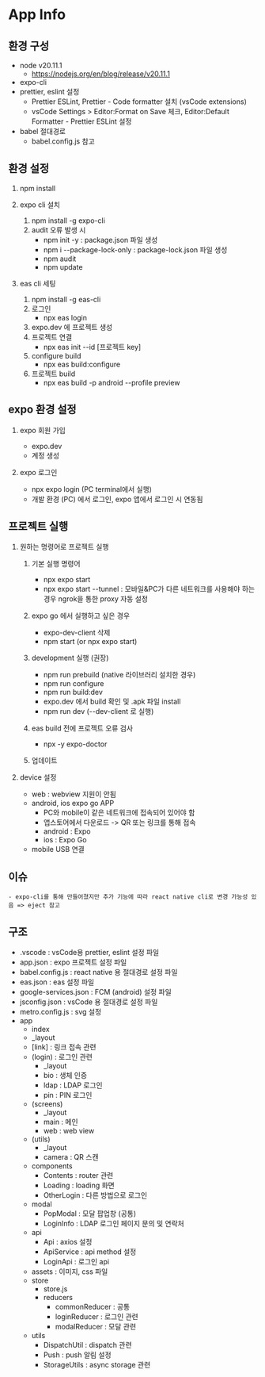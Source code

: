 # App Info

## 환경 구성

-   node v20.11.1
    -   https://nodejs.org/en/blog/release/v20.11.1
-   expo-cli
-   prettier, eslint 설정
    -   Prettier ESLint, Prettier - Code formatter 설치 (vsCode extensions)
    -   vsCode Settings > Editor:Format on Save 체크, Editor:Default Formatter - Prettier ESLint 설정
-   babel 절대경로
    -   babel.config.js 참고

## 환경 설정

1. npm install

2. expo cli 설치

    1. npm install -g expo-cli
    2. audit 오류 발생 시
        - npm init -y : package.json 파일 생성
        - npm i --package-lock-only : package-lock.json 파일 생성
        - npm audit
        - npm update

3. eas cli 세팅

    1. npm install -g eas-cli
    2. 로그인
        - npx eas login
    3. expo.dev 에 프로젝트 생성
    4. 프로젝트 연결
        - npx eas init --id [프로젝트 key]
    5. configure build
        - npx eas build:configure
    6. 프로젝트 build
        - npx eas build -p android --profile preview

## expo 환경 설정

1. expo 회원 가입

    - expo.dev
    - 계정 생성

2. expo 로그인
    - npx expo login (PC terminal에서 실행)
    - 개발 환경 (PC) 에서 로그인, expo 앱에서 로그인 시 연동됨

## 프로젝트 실행

1.  원하는 명령어로 프로젝트 실행

    1. 기본 실행 명령어

        - npx expo start
        - npx expo start --tunnel : 모바일&PC가 다른 네트워크를 사용해야 하는 경우 ngrok을 통한 proxy 자동 설정

    2. expo go 에서 실행하고 싶은 경우

        - expo-dev-client 삭제
        - npm start (or npx expo start)

    3. development 실행 (권장)

        - npm run prebuild (native 라이브러리 설치한 경우)
        - npm run configure
        - npm run build:dev
        - expo.dev 에서 build 확인 및 .apk 파일 install
        - npm run dev (--dev-client 로 실행)

    4. eas build 전에 프로젝트 오류 검사

        - npx -y expo-doctor

    5. 업데이트

2.  device 설정
    -   web : webview 지원이 안됨
    -   android, ios expo go APP
        -   PC와 mobile이 같은 네트워크에 접속되어 있어야 함
        -   앱스토어에서 다운로드 -> QR 또는 링크를 통해 접속
        -   android : Expo
        -   ios : Expo Go
    -   mobile USB 연결

## 이슈

    - expo-cli를 통해 만들어졌지만 추가 기능에 따라 react native cli로 변경 가능성 있음 => eject 참고

## 구조

-   .vscode : vsCode용 prettier, eslint 설정 파일
-   app.json : expo 프로젝트 설정 파일
-   babel.config.js : react native 용 절대경로 설정 파일
-   eas.json : eas 설정 파일
-   google-services.json : FCM (android) 설정 파일
-   jsconfig.json : vsCode 용 절대경로 설정 파일
-   metro.config.js : svg 설정
-   app
    -   index
    -   \_layout
    -   [link] : 링크 접속 관련
    -   (login) : 로그인 관련
        -   \_layout
        -   bio : 생체 인증
        -   ldap : LDAP 로그인
        -   pin : PIN 로그인
    -   (screens)
        -   \_layout
        -   main : 메인
        -   web : web view
    -   (utils)
        -   \_layout
        -   camera : QR 스캔
    -   components
        -   Contents : router 관련
        -   Loading : loading 화면
        -   OtherLogin : 다른 방법으로 로그인
    -   modal
        -   PopModal : 모달 팝업창 (공통)
        -   LoginInfo : LDAP 로그인 페이지 문의 및 연락처
    -   api
        -   Api : axios 설정
        -   ApiService : api method 설정
        -   LoginApi : 로그인 api
    -   assets : 이미지, css 파일
    -   store
        -   store.js
        -   reducers
            -   commonReducer : 공통
            -   loginReducer : 로그인 관련
            -   modalReducer : 모달 관련
    -   utils
        -   DispatchUtil : dispatch 관련
        -   Push : push 알림 설정
        -   StorageUtils : async storage 관련
